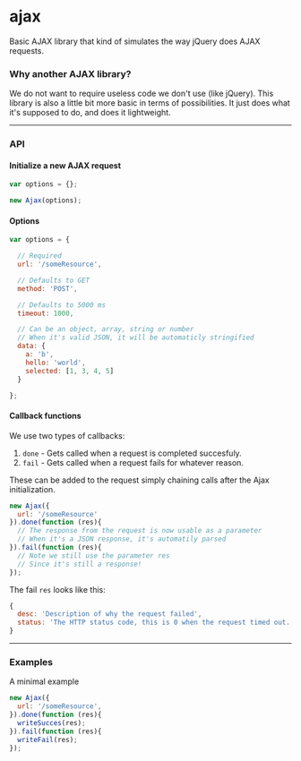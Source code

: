 ajax
====

Basic AJAX library that kind of simulates the way jQuery does AJAX requests.

### Why another AJAX library?
We do not want to require useless code we don't use (like jQuery). This library is also a little bit more basic in terms of possibilities. It just does what it's supposed to do, and does it lightweight.

---


### API

#### Initialize a new AJAX request
```js
var options = {};

new Ajax(options);
```

#### Options
```js
var options = {

  // Required
  url: '/someResource',

  // Defaults to GET
  method: 'POST',

  // Defaults to 5000 ms
  timeout: 1000,

  // Can be an object, array, string or number
  // When it's valid JSON, it will be automaticly stringified
  data: {
    a: 'b',
    hello: 'world',
    selected: [1, 3, 4, 5]
  }

};
```

#### Callback functions
We use two types of callbacks:

1. `done` - Gets called when a request is completed succesfuly.
2. `fail` - Gets called when a request fails for whatever reason.

These can be added to the request simply chaining calls after the Ajax initialization.
```js
new Ajax({
  url: '/someResource'
}).done(function (res){
  // The response from the request is now usable as a parameter
  // When it's a JSON response, it's automatily parsed
}).fail(function (res){
  // Note we still use the parameter res
  // Since it's still a response!
});
```

The fail `res` looks like this:
```js
{
  desc: 'Description of why the request failed',
  status: 'The HTTP status code, this is 0 when the request timed out.'
}
```


---


### Examples
A minimal example
```js
new Ajax({
  url: '/someResource',
}).done(function (res){
  writeSucces(res);
}).fail(function (res){
  writeFail(res);
});
```